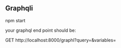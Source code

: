 ## Graphqli

npm start

your graphql end point should be:

GET http://localhost:8000/graphl?query=&variables=
